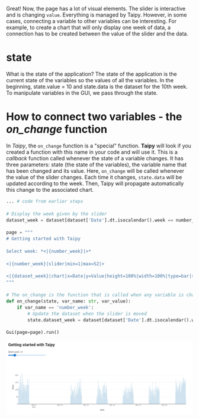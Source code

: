 Great! Now, the page has a lot of visual elements. The slider is interactive and is changing `value`. Everything is managed by Taipy. However, in some cases, connecting a variable to other variables can be interesting. For example, to create a chart that will only display one week of data, a connection has to be created between the value of the slider and the data.

# state

What is the state of the application? The state of the application is the current state of the variables so the values of all the variables. In the beginning, state.value = 10 and state.data is the dataset for the 10th week. To manipulate variables in the GUI, we pass through the state.

# How to connect two variables - the *on_change* function

In *Taipy*, the `on_change` function is a "special" function. **Taipy** will look if you created a function with this name in your code and will use it. This is a *callback* function called whenever the state of a variable changes. It has three parameters: state (the state of the variables), the variable name that has been changed and its value. Here, `on_change` will be called whenever the value of the slider changes. Each time it changes, `state.data` will be updated according to the week. Then, Taipy will propagate automatically this change to the associated chart.

```python
... # code from earlier steps

# Display the week given by the slider
dataset_week = dataset[dataset['Date'].dt.isocalendar().week == number_week]

page = """
# Getting started with Taipy

Select week: *<|{number_week}|>*

<|{number_week}|slider|min=1|max=52|>

<|{dataset_week}|chart|x=Date|y=Value|height=100%|width=100%|type=bar|>
"""

# The on_change is the function that is called when any variable is changed
def on_change(state, var_name: str, var_value):
    if var_name == 'number_week':
        # Update the dataset when the slider is moved
        state.dataset_week = dataset[dataset['Date'].dt.isocalendar().week == var_value]

Gui(page=page).run()
```
<img src="/steps/images/step_2_result.png" />
